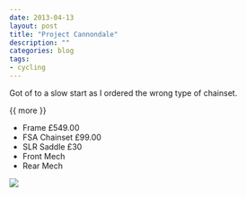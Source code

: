 ```yaml
---
date: 2013-04-13
layout: post
title: "Project Cannondale"
description: ""
categories: blog  
tags:
- cycling 
---
```

 
   
Got of to a slow start as I ordered the wrong type of chainset. 

{{ more }} 

* Frame £549.00
* FSA Chainset £99.00
* SLR Saddle £30
* Front Mech
* Rear Mech 

![](/images/2013/2013-04-23-project-cannondale.jpg)

